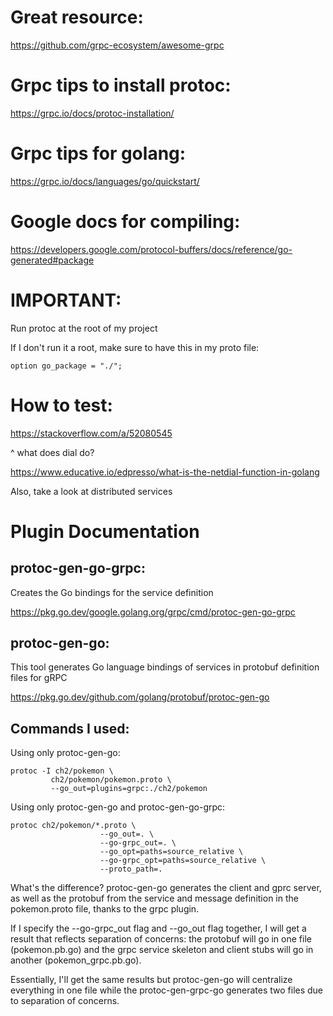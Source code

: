# Great resource:

https://github.com/grpc-ecosystem/awesome-grpc

# Grpc tips to install protoc:

https://grpc.io/docs/protoc-installation/

# Grpc tips for golang:

https://grpc.io/docs/languages/go/quickstart/

# Google docs for compiling:

https://developers.google.com/protocol-buffers/docs/reference/go-generated#package

# IMPORTANT:

Run protoc at the root of my project

If I don't run it a root, make sure to have this in my proto file:

```
option go_package = "./";
```

# How to test:

https://stackoverflow.com/a/52080545

^ what does dial do?

https://www.educative.io/edpresso/what-is-the-netdial-function-in-golang

Also, take a look at distributed services

# Plugin Documentation

## protoc-gen-go-grpc:

Creates the Go bindings for the service definition

https://pkg.go.dev/google.golang.org/grpc/cmd/protoc-gen-go-grpc

## protoc-gen-go:

This tool generates Go language bindings of services in protobuf definition files for gRPC

https://pkg.go.dev/github.com/golang/protobuf/protoc-gen-go

## Commands I used:

Using only protoc-gen-go:

```
protoc -I ch2/pokemon \
         ch2/pokemon/pokemon.proto \
         --go_out=plugins=grpc:./ch2/pokemon
```

Using only protoc-gen-go and protoc-gen-go-grpc:

```
protoc ch2/pokemon/*.proto \
                    --go_out=. \
                    --go-grpc_out=. \
                    --go_opt=paths=source_relative \
                    --go-grpc_opt=paths=source_relative \
                    --proto_path=.
```

What's the difference? protoc-gen-go generates the client and gprc server, as well as the protobuf
from the service and message definition in the pokemon.proto file, thanks to the grpc plugin.

If I specify the --go-grpc_out flag and --go_out flag together, I will get a result that reflects
separation of concerns: the protobuf will go in one file (pokemon.pb.go) and the grpc service skeleton and client
stubs will go in another (pokemon_grpc.pb.go).

Essentially, I'll get the same results but protoc-gen-go will centralize everything in one file while the protoc-gen-grpc-go
generates two files due to separation of concerns.
